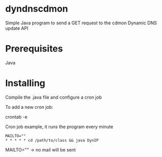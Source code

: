 # dyndnscdmon
Simple Java program to send a GET request to the cdmon Dynamic DNS update API

# Prerequisites
Java

# Installing
Compile the .java file and configure a cron job

To add a new cron job: 

crontab -e 

Cron job example, it runs the program every minute
```
MAILTO=""
* * * * * cd /path/to/class && java DynIP
```
MAILTO="" -> no mail will be sent
